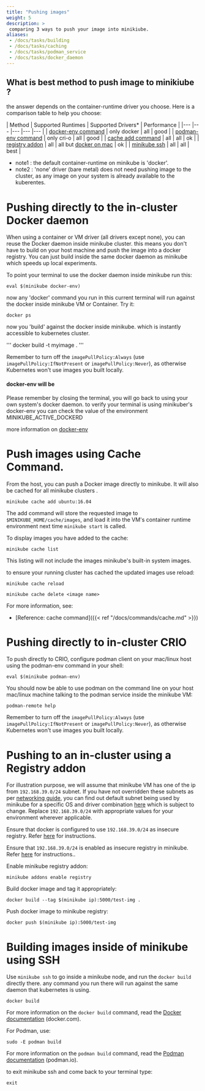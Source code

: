 ```yaml
---
title: "Pushing images"
weight: 5
description: >
 comparing 3 ways to push your image into minikiube.
aliases:
 - /docs/tasks/building
 - /docs/tasks/caching
 - /docs/tasks/podman_service
 - /docs/tasks/docker_daemon
---
```


## What is best method to push image to minikiube ?
the answer depends on the container-runtime driver you choose. 
Here is a comparison table to help you choose:



| Method   	| Supported Runtimes   	|  Supported Drivers* 	|  Performance 	|
|---	|---	|---	|---	|---	|
|  [docker-env command](http://localhost:1313/docs/handbook/pushing/#pushing-directly-to-the-in-cluster-docker-daemon)	|   only docker	|  all	|  good 	|
|  [podman-env command](http://localhost:1313/docs/handbook/pushing/#pushing-directly-to-in-cluster-crio)	|   only cri-o	|   all  |  good 	|
|  [cache add command](http://localhost:1313/docs/handbook/pushing/#push-images-using-cache-command) 	|  all 	| all   	|  ok 	|
|  [registry addon](http://localhost:1313/docs/handbook/pushing/#pushing-to-an-in-cluster-using-a-registry-addon)   |   all	|   all but [docker on mac](https://github.com/kubernetes/minikube/issues/7535) |  ok 	|
|  [minikube ssh](http://localhost:1313/docs/handbook/pushing/#building-images-inside-of-minikube-using-ssh)   |   all	|   all |  best 	|


* note1 : the default container-runtime on minikube is 'docker'.
* note2 : 'none' driver (bare metal) does not need pushing image to the cluster, as any image on your system is already available to the kuberentes.


# Pushing directly to the in-cluster Docker daemon
When using a container or VM driver (all drivers except none), you can reuse the Docker daemon inside minikube cluster.
this means you don't have to build on your host machine and push the image into a docker registry. You can just build inside the same docker daemon as minikube which speeds up local experiments.

To point your terminal to use the docker daemon inside minikube run this:

```shell
eval $(minikube docker-env)
```

now any 'docker' command you run in this current terminal will run against the docker inside minikube VM or Container.
Try it:

```shell
docker ps
```

now you 'build' against the docker inside minikube. which is instantly accessible to kubernetes cluster.

'''
docker build -t myimage .
'''

Remember to turn off the `imagePullPolicy:Always` (use `imagePullPolicy:IfNotPresent` or `imagePullPolicy:Never`), as otherwise Kubernetes won't use images you built locally.

#### docker-env will be 
Please remember by closing the terminal, you will go back to using your own system's docker daemon.
to verify your terminal is using minikuber's docker-env you can check the value of the environment MINIKUBE_ACTIVE_DOCKERD

more information on [docker-env](https://minikube.sigs.k8s.io/docs/commands/docker-env/)

# Push images using Cache Command.

From the host, you can push a Docker image directly to minikube. It will also be cached for all minikube clusters .

```shell
minikube cache add ubuntu:16.04
```

The add command will store the requested image to `$MINIKUBE_HOME/cache/images`, and load it into the VM's container runtime environment next time `minikube start` is called.

To display images you have added to the cache:

```shell
minikube cache list
```

This listing will not include the images minikube's built-in system images.

to ensure your running cluster has cached the updated images use reload:

```shell
minikube cache reload
```


```shell
minikube cache delete <image name>
```

For more information, see:

* [Reference: cache command]({{< ref "/docs/commands/cache.md" >}})


# Pushing directly to in-cluster CRIO

To push directly to CRIO, configure podman client on your mac/linux host using the podman-env command in your shell:

```shell
eval $(minikube podman-env)
```

You should now be able to use podman on the command line on your host mac/linux machine talking to the podman service inside the minikube VM:

```shell
podman-remote help
```

Remember to turn off the `imagePullPolicy:Always` (use `imagePullPolicy:IfNotPresent` or `imagePullPolicy:Never`), as otherwise Kubernetes won't use images you built locally.

# Pushing to an in-cluster using a Registry addon

For illustration purpose, we will assume that minikube VM has one of the ip from `192.168.39.0/24` subnet. If you have not overridden these subnets as per [networking guide](https://minikube.sigs.k8s.io/reference/networking/), you can find out default subnet being used by minikube for a specific OS and driver combination [here](https://github.com/kubernetes/minikube/blob/dfd9b6b83d0ca2eeab55588a16032688bc26c348/pkg/minikube/cluster/cluster.go#L408) which is subject to change. Replace `192.168.39.0/24` with appropriate values for your environment wherever applicable.

Ensure that docker is configured to use `192.168.39.0/24` as insecure registry. Refer [here](https://docs.docker.com/registry/insecure/) for instructions.

Ensure that `192.168.39.0/24` is enabled as insecure registry in minikube. Refer [here](https://minikube.sigs.k8s.io/Handbook/registry/insecure/) for instructions..

Enable minikube registry addon:

```shell
minikube addons enable registry
```

Build docker image and tag it appropriately:

```shell
docker build --tag $(minikube ip):5000/test-img .
```

Push docker image to minikube registry:

```shell
docker push $(minikube ip):5000/test-img
```

# Building images inside of minikube using SSH

Use `minikube ssh` to go inside a minikube node, and run the `docker build` directly there.
any command you run there will run against the same daemon that kubernetes is using.

```shell
docker build
```

For more information on the `docker build` command, read the [Docker documentation](https://docs.docker.com/engine/reference/commandline/build/) (docker.com).

For Podman, use:

```shell
sudo -E podman build
```

For more information on the `podman build` command, read the [Podman documentation](https://github.com/containers/libpod/blob/master/docs/source/markdown/podman-build.1.md) (podman.io).

to exit minikube ssh and come back to your terminal type:
```shell
exit
```
